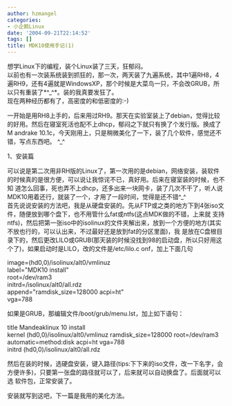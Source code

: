 ```yaml
---
author: hzmangel
categories:
- 小企鹅Linux
date: '2004-09-21T22:14:52'
tags: []
title: MDK10使用手记(1)
---
```

想学Linux下的编程，装个Linux装了三天，狂郁闷。  
以前也有一次装系统装到抓狂的，那一次，两天装了九遍系统，其中1遍RH8，4遍RH9，还有4遍就是WindowsXP，那个时候是大菜鸟一只，不会改GRUB，所
以只有重装了*^_^*。装的我真要发狂了。  
现在两种经历都有了，高密度的和低密度的:-)  
  
一开始是用RH8上手的，后来用过RH9。那天在实验室装上了debian，觉得比较的好用。然后在寝室死活也配不上dhcp，郁闷之下就只有换了个发行版。换成了M
andrake 10.1c，今天刚用上，只是稍微美化了一下，装了几个软件，感觉还不错，写点东西吧。 ^_^

1、安装篇

  

可以说是第二次用非RH版的Linux了，第一次用的是debian，网络安装，装软件的时候真的是很方便，可以说让我惊诧不已，真好用。后来在寝室装的时候，也不知
道怎么回事，死也弄不上dhcp，还多出来一块网卡，装了几次不干了，听人说MDK10用着还行，就装了一个，才用了一段时间，觉得是还不错^_^  
首先说说安装的方法吧，我是从硬盘安装的。先从FTP或之类的地方下到4张iso文件，随便放到哪个盘下，也不用管什么fat或ntfs(这点MDK做的不错，上来就
支持ntfs)，然后把第一张iso中的isolinux的文件夹解出来，放到一个方便的地方(其实不放也行的，可以认出来，不过最好还是放到fat的分区里面)，我
是放在C盘根目录下的，然后更改LILO或GRUB(那天装的时候没找到98的启动盘，所以只好用这个了)，如果启动时是LILO，改的文件是/etc/lilo.c
onf，加上下面几句

image=(hd0,0)/isolinux/alt0/vmlinuz  
label="MDK10 install"  
root=/dev/ram3  
initrd=/isolinux/alt0/all.rdz  
append="ramdisk_size=128000 acpi=ht"  
vga=788

如果是GRUB，那编辑文件/boot/grub/menu.lst，加上如下语句：

title Mandeaklinux 10 install  
kernel (hd0,0)/isolinux/alt0/vmlinuz ramdisk_size=128000 root=/dev/ram3
automatic=method:disk acpi=ht vga=788  
initrd (hd0,0)/isolinux/alt0/all.rdz

然后在装的时候，选硬盘安装，键入路径(tips:下下来的iso文件，改一下名字，会方便许多)，只要第一张盘的路径就可以了，后来就可以自动换盘了。后面就可以选
软件包，正常安装了。

安装就写到这吧，下一篇是我用的美化方法。